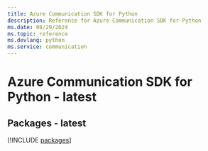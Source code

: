 ```yaml
---
title: Azure Communication SDK for Python
description: Reference for Azure Communication SDK for Python
ms.date: 08/29/2024
ms.topic: reference
ms.devlang: python
ms.service: communication
---
```

# Azure Communication SDK for Python - latest
## Packages - latest
[!INCLUDE [packages](communication-index.md)]